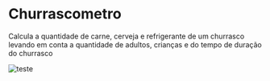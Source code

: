 # Churrascometro
Calcula a quantidade de carne, cerveja e refrigerante de um churrasco levando em conta a quantidade de adultos, crianças e do tempo de duração do churrasco

![teste](https://user-images.githubusercontent.com/47155635/193379476-aaf1c9dd-ef0f-4f4f-94a8-a31d11e37092.gif)
